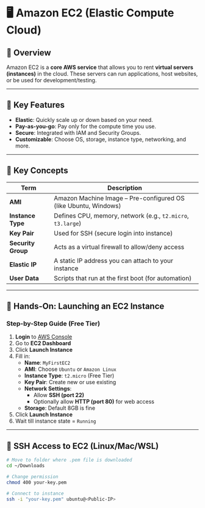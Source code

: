 # 🖥️ Amazon EC2 (Elastic Compute Cloud)

## 📘 Overview

Amazon EC2 is a **core AWS service** that allows you to rent **virtual servers (instances)** in the cloud. These servers can run applications, host websites, or be used for development/testing.

---

## 🎯 Key Features

- **Elastic**: Quickly scale up or down based on your need.
- **Pay-as-you-go**: Pay only for the compute time you use.
- **Secure**: Integrated with IAM and Security Groups.
- **Customizable**: Choose OS, storage, instance type, networking, and more.

---

## 🧩 Key Concepts

| Term              | Description |
|-------------------|-------------|
| **AMI**           | Amazon Machine Image – Pre-configured OS (like Ubuntu, Windows) |
| **Instance Type** | Defines CPU, memory, network (e.g., `t2.micro`, `t3.large`) |
| **Key Pair**      | Used for SSH (secure login into instance) |
| **Security Group**| Acts as a virtual firewall to allow/deny access |
| **Elastic IP**    | A static IP address you can attach to your instance |
| **User Data**     | Scripts that run at the first boot (for automation) |

---

## 🧪 Hands-On: Launching an EC2 Instance

### Step-by-Step Guide (Free Tier)

1. **Login** to [AWS Console](https://console.aws.amazon.com/)
2. Go to **EC2 Dashboard**
3. Click **Launch Instance**
4. Fill in:
   - **Name**: `MyFirstEC2`
   - **AMI**: Choose `Ubuntu` or `Amazon Linux`
   - **Instance Type**: `t2.micro` (Free Tier)
   - **Key Pair**: Create new or use existing
   - **Network Settings**:
     - Allow **SSH (port 22)**
     - Optionally allow **HTTP (port 80)** for web access
   - **Storage**: Default 8GB is fine
5. Click **Launch Instance**
6. Wait till instance state = `Running`

---

## 🔑 SSH Access to EC2 (Linux/Mac/WSL)

```bash
# Move to folder where .pem file is downloaded
cd ~/Downloads

# Change permission
chmod 400 your-key.pem

# Connect to instance
ssh -i "your-key.pem" ubuntu@<Public-IP>

